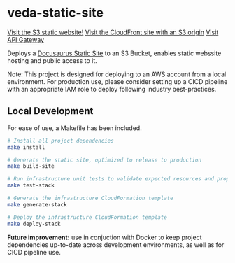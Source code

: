 # veda-static-site
[Visit the S3 static website!](http://tripp-horbinski.s3-website-us-east-1.amazonaws.com/)
[Visit the CloudFront site with an S3 origin](http://d2we23hvwuip6v.cloudfront.net/)
[Visit API Gateway](https://ydb1y5phlf.execute-api.us-east-1.amazonaws.com/prod/veda)

Deploys a [Docusaurus Static Site](https://v2.docusaurus.io/) to an S3 Bucket, enables static webssite hosting and public access to it.

Note: This project is designed for deploying to an AWS account from a local environment. For production use, please consider setting up a CICD pipeline with an appropriate IAM role to deploy following industry best-practices.

## Local Development
For ease of use, a Makefile has been included. 
```bash
# Install all project dependencies
make install

# Generate the static site, optimized to release to production
make build-site

# Run infrastructure unit tests to validate expected resources and properties exist
make test-stack

# Generate the infrastructure CloudFormation template
make generate-stack

# Deploy the infrastructure CloudFormation template
make deploy-stack
```

**Future improvement:** use in conjuction with Docker to keep project dependencies up-to-date across development environments, as well as for CICD pipeline use.